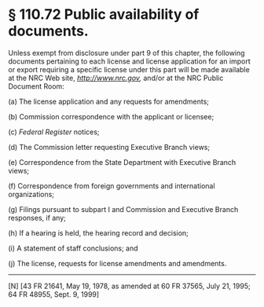 # § 110.72   Public availability of documents.

Unless exempt from disclosure under part 9 of this chapter, the following documents pertaining to each license and license application for an import or export requiring a specific license under this part will be made available at the NRC Web site, *http://www.nrc.gov,* and/or at the NRC Public Document Room:


(a) The license application and any requests for amendments; 


(b) Commission correspondence with the applicant or licensee; 


(c) _Federal Register_ notices; 


(d) The Commission letter requesting Executive Branch views; 


(e) Correspondence from the State Department with Executive Branch views; 


(f) Correspondence from foreign governments and international organizations; 


(g) Filings pursuant to subpart I and Commission and Executive Branch responses, if any; 


(h) If a hearing is held, the hearing record and decision; 


(i) A statement of staff conclusions; and 


(j) The license, requests for license amendments and amendments. 



---

[N] [43 FR 21641, May 19, 1978, as amended at 60 FR 37565, July 21, 1995; 64 FR 48955, Sept. 9, 1999]




